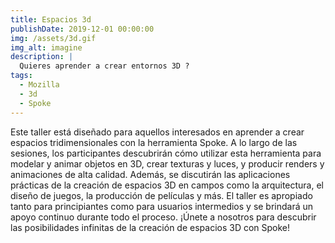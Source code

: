 ```yaml
---
title: Espacios 3d
publishDate: 2019-12-01 00:00:00
img: /assets/3d.gif
img_alt: imagine
description: |
  Quieres aprender a crear entornos 3D ?
tags:
  - Mozilla
  - 3d
  - Spoke
---
```


Este taller está diseñado para aquellos interesados en aprender a crear espacios tridimensionales con la herramienta Spoke. A lo largo de las sesiones, los participantes descubrirán cómo utilizar esta herramienta para modelar y animar objetos en 3D, crear texturas y luces, y producir renders y animaciones de alta calidad. Además, se discutirán las aplicaciones prácticas de la creación de espacios 3D en campos como la arquitectura, el diseño de juegos, la producción de películas y más. El taller es apropiado tanto para principiantes como para usuarios intermedios y se brindará un apoyo continuo durante todo el proceso. ¡Únete a nosotros para descubrir las posibilidades infinitas de la creación de espacios 3D con Spoke!



